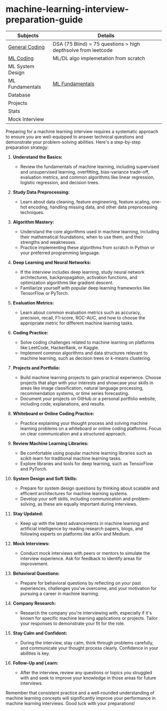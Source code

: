 # machine-learning-interview-preparation-guide

| Subjects           | Details                                    |
|--------------------|--------------------------------------------|
| [General Coding](general_coding/general_coding.md)     |   DSA  (75 Blind) = 75 questions > high depthsolve from leetcode                                         |
| [ML Coding](algorithm_list.md)          | ML/DL algo implemetation from scratch                             |
| ML System Design   |                                            |
| ML Fundamentals    |  [ML Fundamentals](ml_fundamentals.md)                                          |
| Database           |                                            |
| Projects           |                                            |
| Stats              |                                            |
| Mock Interview     |                                            |


Preparing for a machine learning interview requires a systematic approach to ensure you are well-equipped to answer technical questions and demonstrate your problem-solving abilities. Here's a step-by-step preparation strategy:

1. **Understand the Basics:**
   - Review the fundamentals of machine learning, including supervised and unsupervised learning, overfitting, bias-variance trade-off, evaluation metrics, and common algorithms like linear regression, logistic regression, and decision trees.

2. **Study Data Preprocessing:**
   - Learn about data cleaning, feature engineering, feature scaling, one-hot encoding, handling missing data, and other data preprocessing techniques.

3. **Algorithm Mastery:**
   - Understand the core algorithms used in machine learning, including their mathematical foundations, when to use them, and their strengths and weaknesses.
   - Practice implementing these algorithms from scratch in Python or your preferred programming language.

4. **Deep Learning and Neural Networks:**
   - If the interview includes deep learning, study neural network architectures, backpropagation, activation functions, and optimization algorithms like gradient descent.
   - Familiarize yourself with popular deep learning frameworks like TensorFlow or PyTorch.

5. **Evaluation Metrics:**
   - Learn about common evaluation metrics such as accuracy, precision, recall, F1-score, ROC-AUC, and how to choose the appropriate metric for different machine learning tasks.

6. **Coding Practice:**
   - Solve coding challenges related to machine learning on platforms like LeetCode, HackerRank, or Kaggle.
   - Implement common algorithms and data structures relevant to machine learning, such as decision trees or k-means clustering.

7. **Projects and Portfolio:**
   - Build machine learning projects to gain practical experience. Choose projects that align with your interests and showcase your skills in areas like image classification, natural language processing, recommendation systems, or time series forecasting.
   - Document your projects on GitHub or a personal portfolio website, including code, explanations, and results.

8. **Whiteboard or Online Coding Practice:**
   - Practice explaining your thought process and solving machine learning problems on a whiteboard or online coding platforms. Focus on clear communication and a structured approach.

9. **Review Machine Learning Libraries:**
   - Be comfortable using popular machine learning libraries such as scikit-learn for traditional machine learning tasks.
   - Explore libraries and tools for deep learning, such as TensorFlow and PyTorch.

10. **System Design and Soft Skills:**
    - Prepare for system design questions by thinking about scalable and efficient architectures for machine learning systems.
    - Develop your soft skills, including communication and problem-solving, as these are equally important during interviews.

11. **Stay Updated:**
    - Keep up with the latest advancements in machine learning and artificial intelligence by reading research papers, blogs, and following experts on platforms like arXiv and Medium.

12. **Mock Interviews:**
    - Conduct mock interviews with peers or mentors to simulate the interview experience. Ask for feedback to identify areas for improvement.

13. **Behavioral Questions:**
    - Prepare for behavioral questions by reflecting on your past experiences, challenges you've overcome, and your motivation for pursuing a career in machine learning.

14. **Company Research:**
    - Research the company you're interviewing with, especially if it's known for specific machine learning applications or projects. Tailor your responses to demonstrate your fit for the role.

15. **Stay Calm and Confident:**
    - During the interview, stay calm, think through problems carefully, and communicate your thought process clearly. Confidence in your abilities is key.

16. **Follow-Up and Learn:**
    - After the interview, review any questions or topics you struggled with and seek to improve your knowledge in those areas for future interviews.

Remember that consistent practice and a well-rounded understanding of machine learning concepts will significantly improve your performance in machine learning interviews. Good luck with your preparations!

# 
